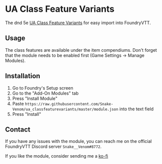 # UA Class Feature Variants

The dnd 5e [UA Class Feature Variants](https://media.wizards.com/2019/dnd/downloads/UA-ClassFeatures.pdf) for easy import into FoundryVTT.

## Usage

The class features are available under the item compendiums. Don't forget that the module needs to be enabled first (Game Settings -> Manage Modules).

## Installation

1. Go to Foundry's Setup screen
2. Go to the "Add-On Modules" tab
3. Press "Install Module"
4. Paste `https://raw.githubusercontent.com/Snake-Venom/ua_classfeaturevariants/master/module.json` into the text field
5. Press "Install"

## Contact

If you have any issues with the module, you can reach me on the official FoundryVTT Discord server `Snake__Venom#8772`.

If you like the module, consider sending me a [ko-fi](https://ko-fi.com/snake__venom)
